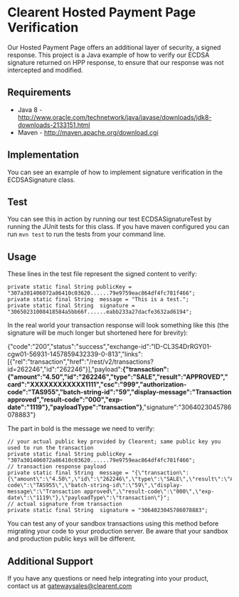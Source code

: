 # Clearent Hosted Payment Page Verification

Our Hosted Payment Page offers an additional layer of security, a signed response. This project is a Java example of how to verify our ECDSA signature returned on HPP response, to ensure that our response was not intercepted and modified.

## Requirements

- Java 8      - http://www.oracle.com/technetwork/java/javase/downloads/jdk8-downloads-2133151.html
- Maven       - http://maven.apache.org/download.cgi

## Implementation

You can see an example of how to implement signature verification in the ECDSASignature class.

## Test

You can see this in action by running our test ECDSASignatureTest by running the JUnit tests for this class. If you have maven configured you can run `mvn test` to run the tests from your command line.

## Usage

These lines in the test file represent the signed content to verify:

```
private static final String publicKey = "307a301406072a86410c03620......79e9759eac864df4fc781f466";
private static final String  message = "This is a test.";
private static final String  signature = "30650231008418584a5bb66f......eabb233a27dacfe3632ad6194";
```

In the real world your transaction response will look something like this (the signature will be much longer but shortened here for brevity):

{"code":"200","status":"success","exchange-id":"ID-CL3S4DrRGY01-cgw01-56931-1457859432339-0-813","links":[{"rel":"transaction","href":"/rest/v2/transactions?id=262246","id":"262246"}],"payload":**{"transaction":{"amount":"4.50","id":"262246","type":"SALE","result":"APPROVED","card":"XXXXXXXXXXXX1111","csc":"999","authorization-code":"TAS955","batch-string-id":"59","display-message":"Transaction approved","result-code":"000","exp-date":"1119"},"payloadType":"transaction"}**,"signature":"3064023045786078883"}

The part in bold is the message we need to verify:

```
// your actual public key provided by Clearent; same public key you used to run the transaction
private static final String publicKey = "307a301406072a86410c03620......79e9759eac864df4fc781f466";
// transaction response payload
private static final String  message = "{\"transaction\":{\"amount\":\"4.50\",\"id\":\"262246\",\"type\":\"SALE\",\"result\":\"APPROVED\",\"card\":\"XXXXXXXXXXXX1111\",\"csc\":\"999\",\"authorization-code\":\"TAS955\",\"batch-string-id\":\"59\",\"display-message\":\"Transaction approved\",\"result-code\":\"000\",\"exp-date\":\"1119\"},\"payloadType\":\"transaction\"}";
// actual signature from transaction
private static final String  signature = "3064023045786078883";
```

You can test any of your sandbox transactions using this method before migrating your code to your production server. Be aware that your sandbox and production public keys will be different.

## Additional Support

If you have any questions or need help integrating into your product, contact us at gatewaysales@clearent.com
